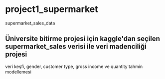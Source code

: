 # project1_supermarket
supermarket_sales_data 
## Üniversite bitirme projesi için kaggle'dan seçilen supermarket_sales verisi ile veri madenciliği projesi 
veri keşfi, gender, customer type, gross income ve quantity tahmin modellemesi
